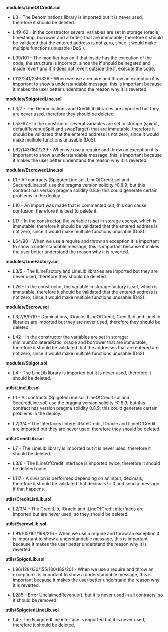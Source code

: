 **modules/LineOfCredit.sol**
- L3 - The Denominations library is imported but it is never used, therefore it should be deleted.

- L49-62 - In the constructor several variables are set in storage (oracle, timestamp, borrower and arbriter) that are immutable, therefore it should be validated that the entered address is not zero, since it would make multiple functions unusable (DoS ).

- L99/101 - The modifier has an if that inside has the execution of the code, the structure is incorrect, since the if should be negated and inside revert and if it does not revert outside the if, execute the code.

- L112/241/259/326 - When we use a require and throw an exception it is important to show a understandable message, this is important because it makes the user better understand the reason why it is reverted.


**modules/SpigotedLine.sol**
- L3/7 - The Denominations and CreditLib libraries are imported but they are never used, therefore they should be deleted.

- L53-67 - In the constructor several variables are set in storage (spigot, defaultRevenueSplit and swapTarget) that are immutable, therefore it should be validated that the entered address is not zero, since it would make multiple functions unusable (DoS).

- L62/143/160/239 - When we use a require and throw an exception it is important to show a understandable message, this is important because it makes the user better understand the reason why it is reverted.


**modules/EscrowedLine.sol**
- L1 - All contracts (SpigotedLine.sol, LineOfCredit.sol and SecuredLine.sol) use the pragma version solidity ^0.8.9; but this contract has version pragma solidity 0.8.9; this could generate certain problems in the deploy.

- L10 - An import was made that is commented out, this can cause confusion, therefore it is best to delete it.

- L17 - In the constructor, the variable is set in storage escrow, which is immutable, therefore it should be validated that the entered address is not zero, since it would make multiple functions unusable (DoS).

- L64/90 - When we use a require and throw an exception it is important to show a understandable message, this is important because it makes the user better understand the reason why it is reverted.


**modules/LineFactory.sol**
- L3/5 - The ILineFactory and LineLib libraries are imported but they are never used, therefore they should be deleted.

- L26 - In the constructor, the variable in storage factory is set, which is immutable, therefore it should be validated that the entered address is not zero, since it would make multiple functions unusable (DoS).


**modules/Escrow.sol**
- L3/7/8/9/10 - Dominations, IOracle, ILineOfCredit, CreditLib and LineLib libraries are imported but they are never used, therefore they should be deleted.

- L42 - In the constructor the variables are set in storage: minimumCollateralRatio, oracle and borrower that are immutable, therefore it should be validated that the addresses that are entered are not zero, since it would make multiple functions unusable (DoS).


**modules/Spigot.sol**
- L4 - The LineLib library is imported but it is never used, therefore it should be deleted.


**utils/LineLib.sol**
- L1 - All contracts (SpigotedLine.sol, LineOfCredit.sol and SecuredLine.sol) use the pragma version solidity ^0.8.9; but this contract has version pragma solidity 0.8.9; this could generate certain problems in the deploy.

- L2/3/4 - The interfaces IInterestRateCredit, IOracle and ILineOfCredit are imported but they are never used, therefore they should be deleted.


**utils/CreditLib.sol**
- L7 - The LineLib library is imported but it is never used, therefore it should be deleted.

- L3/6 - The ILineOfCredit interface is imported twice, therefore it should be deleted once.

- L117 - A division is performed depending on an input, decimals, therefore it should be validated that decimals != 0 and send a message if that happens.


**utils/CreditListLib.sol**
- L2/3/4 - The CreditLib, IOracle and ILineOfCredit interfaces are imported but are never used, so they should be deleted.
	

**utils/EscrowLib.sol**
- L91/105/161/198/216 - When we use a require and throw an exception it is important to show a understandable message, this is important because it makes the user better understand the reason why it is reverted.


**utils/SpigotLib.sol**
- L96/128/130/155/180/189/201 - When we use a require and throw an exception it is important to show a understandable message, this is important because it makes the user better understand the reason why it is reverted.

- L285 - Error UnclaimedRevenue(); but it is never used in all contracts, so it should be removed.


**utils/SpigotedLineLib.sol**
- L4 - The IspigotedLine interface is imported but it is never used, therefore it should be deleted.
